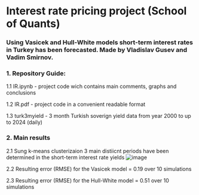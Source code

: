 # Interest rate pricing project (School of Quants)
### Using Vasicek and Hull-White models short-term interest rates in Turkey has been forecasted. Made by Vladislav Gusev and Vadim Smirnov.

### 1. Repository Guide:
  1.1 IR.ipynb - project code wich contains main comments, graphs and conclusions
  
  1.2 IR.pdf - project code in a convenient readable format
  
  1.3 turk3myield - 3 month Turkish soverign yield data from year 2000 to up to 2024 (daily)
  
### 2. Main results
  2.1 Sung k-means clusterizaion 3 main distiicnt periods have been determined in the short-term interest rate yields
![image](https://github.com/bicyclerepairservice/IR-Pricing-Project/assets/133600177/16e2475c-4e2c-48ee-97f4-3bdd9a8b49b6)

2.2 Resulting error (RMSE) for the Vasicek model = 0.19 over 10 simulations

2.3 Resulting error (RMSE) for the Hull-White model = 0.51 over 10 simulations

